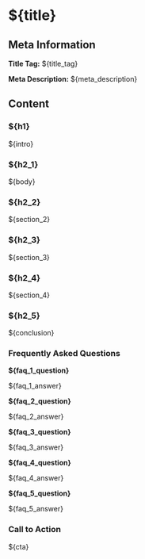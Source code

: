 # ${title}

## Meta Information

**Title Tag:** ${title_tag}

**Meta Description:** ${meta_description}

## Content

### ${h1}

${intro}

### ${h2_1}

${body}

### ${h2_2}

${section_2}

### ${h2_3}

${section_3}

### ${h2_4}

${section_4}

### ${h2_5}

${conclusion}

### Frequently Asked Questions

**${faq_1_question}**

${faq_1_answer}

**${faq_2_question}**

${faq_2_answer}

**${faq_3_question}**

${faq_3_answer}

**${faq_4_question}**

${faq_4_answer}

**${faq_5_question}**

${faq_5_answer}

### Call to Action

${cta}
